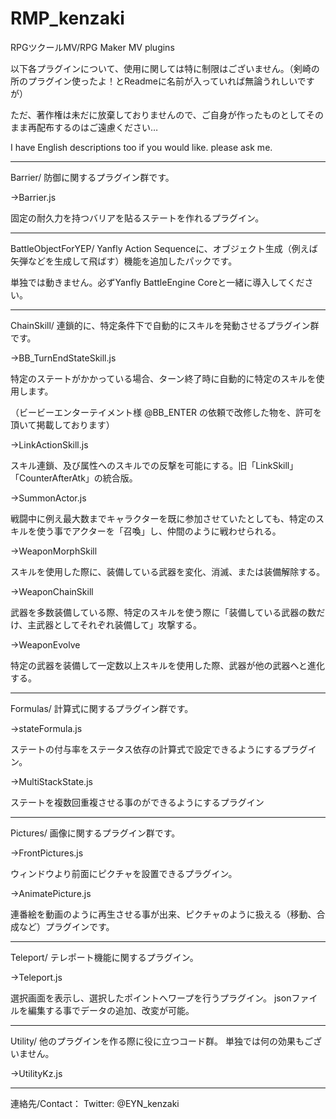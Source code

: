 ﻿# RMP_kenzaki
RPGツクールMV/RPG Maker MV plugins

以下各プラグインについて、使用に関しては特に制限はございません。（剣崎の所のプラグイン使ったよ！とReadmeに名前が入っていれば無論うれしいですが）

ただ、著作権は未だに放棄しておりませんので、ご自身が作ったものとしてそのまま再配布するのはご遠慮ください…

I have English descriptions too if you would like. please ask me.

-----------------------------------
Barrier/
防御に関するプラグイン群です。


→Barrier.js

固定の耐久力を持つバリアを貼るステートを作れるプラグイン。

-----------------------------------
BattleObjectForYEP/
Yanfly Action Sequenceに、オブジェクト生成（例えば矢弾などを生成して飛ばす）機能を追加したパックです。

単独では動きません。必ずYanfly BattleEngine Coreと一緒に導入してください。


-----------------------------------
ChainSkill/
連鎖的に、特定条件下で自動的にスキルを発動させるプラグイン群です。

→BB_TurnEndStateSkill.js

特定のステートがかかっている場合、ターン終了時に自動的に特定のスキルを使用します。

（ビービーエンターテイメント様 @BB_ENTER の依頼で改修した物を、許可を頂いて掲載しております）

→LinkActionSkill.js

スキル連鎖、及び属性へのスキルでの反撃を可能にする。旧「LinkSkill」「CounterAfterAtk」の統合版。

→SummonActor.js

戦闘中に例え最大数までキャラクターを既に参加させていたとしても、特定のスキルを使う事でアクターを「召喚」し、仲間のように戦わせられる。

→WeaponMorphSkill

スキルを使用した際に、装備している武器を変化、消滅、または装備解除する。

→WeaponChainSkill

武器を多数装備している際、特定のスキルを使う際に「装備している武器の数だけ、主武器としてそれぞれ装備して」攻撃する。

→WeaponEvolve

特定の武器を装備して一定数以上スキルを使用した際、武器が他の武器へと進化する。

-----------------------------------
Formulas/
計算式に関するプラグイン群です。

→stateFormula.js

ステートの付与率をステータス依存の計算式で設定できるようにするプラグイン。

→MultiStackState.js

ステートを複数回重複させる事のができるようにするプラグイン

-----------------------------------
Pictures/
画像に関するプラグイン群です。

→FrontPictures.js

ウィンドウより前面にピクチャを設置できるプラグイン。

→AnimatePicture.js

連番絵を動画のように再生させる事が出来、ピクチャのように扱える（移動、合成など）プラグインです。

-----------------------------------
Teleport/
テレポート機能に関するプラグイン。

→Teleport.js

選択画面を表示し、選択したポイントへワープを行うプラグイン。
jsonファイルを編集する事でデータの追加、改変が可能。

-----------------------------------
Utility/
他のプラグインを作る際に役に立つコード群。
単独では何の効果もございません。

→UtilityKz.js

-----------------------------------

連絡先/Contact：
Twitter: @EYN_kenzaki
